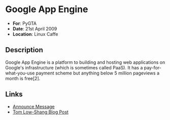# Google App Engine

* **For**: PyGTA
* **Date**: 21st April 2009
* **Location**: Linux Caffe

## Description

Google App Engine is a platform to building and hosting web applications on Google's infrastructure (which is sometimes called PaaS). It has a pay-for-what-you-use payment scheme but anything below 5 million pageviews a month is free[2].

## Links

* [Announce Message](https://mail.python.org/pipermail/python-announce-list/2009-April/007373.html)
* [Tom Low-Shang Blog Post](http://tomlowshang.blogspot.ca/2009/04/google-app-engine.html)